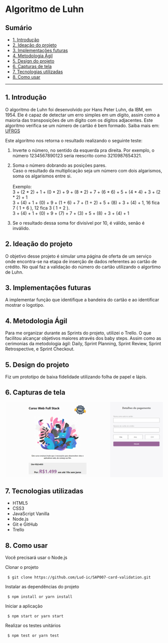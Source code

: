 # Algoritmo de Luhn

## Sumário

- [1. Introdução](#1-introdução)
- [2. Ideação do projeto](#2-ideação-do-projeto)
- [3. Implementações futuras](#3-implementações-futuras)
- [4. Metodologia Ágil](#5-metodologia-agil)
- [5. Design do projeto](#6-design-do-projeto)
- [6. Capturas de tela](#7-capturas-de-tela)
- [7. Tecnologias utilizadas](#8-tecnologias-utilizadas)
- [8. Como usar](#9-como-usar)

---

## 1. Introdução

O algoritmo de Luhn foi desenvolvido por Hans Peter Luhn, da IBM, em 1954. Ele é capaz de detectar um erro simples em um dígito, assim como a maioria das transposições de um dígito com os dígitos adjacentes. Este algoritmo verifica se um número de cartão é bem formado. Saiba mais em: [UFRGS](http://www.inf.ufrgs.br/arq/wiki/lib/exe/fetch.php?media=wiki:trab:cesar:2008-2-numero_de_cartao_de_credito.pdf)

Este algoritmo nos retorna o resultado realizando o seguinte teste:

1.  Inverte o número, no sentido da esquerda pra direita. 
    Por exemplo, o número 1234567890123 seria reescrito como 3210987654321. 
    
2.  Soma o número dobrando as posições pares. <br>
    Caso o resultado da multiplicação seja um número com dois algarismos, soma os algarismos entre si. <br><br>
    Exemplo: <br> 3 + (2 * 2) + 1 + (0 * 2) + 9 + (8 * 2) + 7 + (6 * 6) + 5 + (4 * 4) + 3 + (2 * 2) + 1 <br>
             3 + (4) + 1 + (0) + 9 + (1 + 6) + 7 + (1 + 2) + 5 + (8) + 3 + (4) + 1, 16 fica 7 ( 1 + 6 ), 12 fica 3 ( 1 + 2 ). <br>
             3 + (4) + 1 + (0) + 9 + (7) + 7 + (3) + 5 + (8) + 3 + (4) + 1 

3.  Se o resultado dessa soma for divisível por 10, é válido, senão é inválido.

## 2. Ideação do projeto

O objetivo desse projeto é simular uma página de oferta de um serviço onde encontra-se na etapa de inserção de dados referentes ao cartão de crédito. No qual faz a validação do número do cartão utilizando o algortimo de Luhn.

## 3. Implementações futuras

A implementar função que identifique a bandeira do cartão e ao identificar mostrar o logotipo.

## 4. Metodologia Ágil

Para me organizar durante as Sprints do projeto, utilizei o Trello. O que facilitou alcançar objetivos maiores através dos baby steps. 
Assim como as cerimonias da metodologia ágil: Daily, Sprint Planning, Sprint Review, Sprint Retrospective, e Sprint Checkout.

## 5. Design do projeto

Fiz um prototipo de baixa fidelidade utilizando folha de papel e lápis.

<!-- <img src="" alt=""/> -->

## 6. Capturas de tela

<kbd>
  <img src="src/imagens/pagina.png" alt="captura de tela da pagina"/><br/>
</kbd>

## 7. Tecnologias utilizadas

- HTML5
- CSS3
- JavaScript Vanilla
- Node.js
- Git e GitHub
- Trello

## 8. Como usar

Você precisará usar o Node.js

Clonar o projeto

` $ git clone https://github.com/Lud-ic/SAP007-card-validation.git`

Instalar as dependências do projeto

` $ npm install or yarn install`

Iniciar a aplicação

` $ npm start or yarn start`

Realizar os testes unitários

` $ npm test or yarn test`
